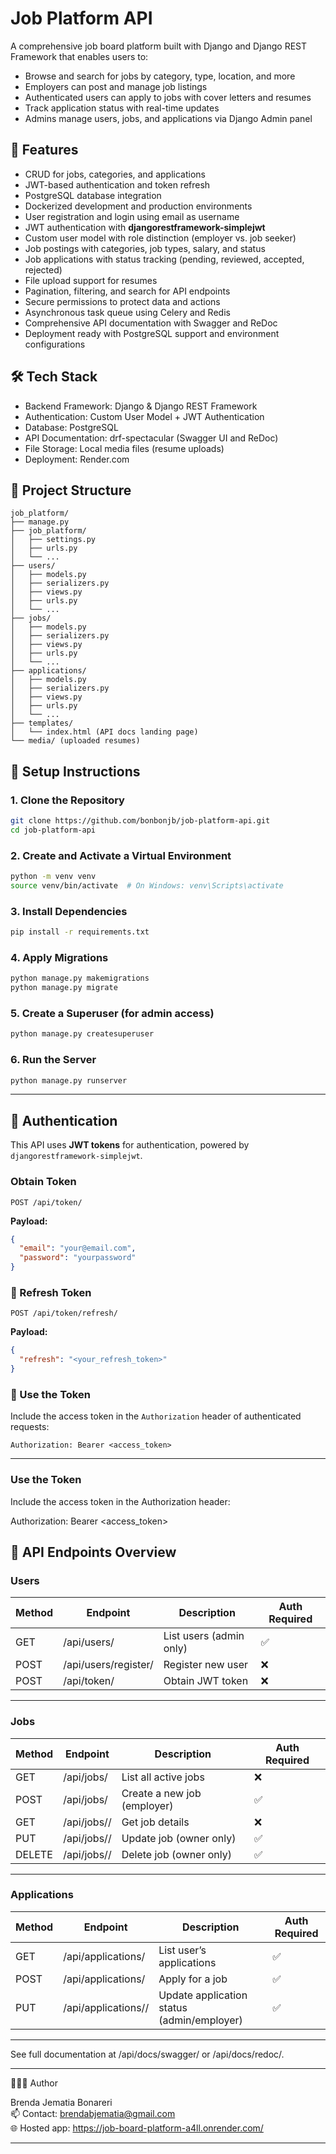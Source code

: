 # Job Platform API

A comprehensive job board platform built with Django and Django REST Framework that enables users to:

- Browse and search for jobs by category, type, location, and more
- Employers can post and manage job listings
- Authenticated users can apply to jobs with cover letters and resumes
- Track application status with real-time updates
- Admins manage users, jobs, and applications via Django Admin panel

## 🚀 Features
 
- CRUD for jobs, categories, and applications
- JWT-based authentication and token refresh      
- PostgreSQL database integration  
- Dockerized development and production environments
- User registration and login using email as username  
- JWT authentication with **djangorestframework-simplejwt**  
- Custom user model with role distinction (employer vs. job seeker)  
- Job postings with categories, job types, salary, and status  
- Job applications with status tracking (pending, reviewed, accepted, rejected)  
- File upload support for resumes  
- Pagination, filtering, and search for API endpoints  
- Secure permissions to protect data and actions
- Asynchronous task queue using Celery and Redis
- Comprehensive API documentation with Swagger and ReDoc  
- Deployment ready with PostgreSQL support and environment configurations  

## 🛠️ Tech Stack

- Backend Framework: Django & Django REST Framework  
- Authentication: Custom User Model + JWT Authentication  
- Database: PostgreSQL  
- API Documentation: drf-spectacular (Swagger UI and ReDoc)  
- File Storage: Local media files (resume uploads)  
- Deployment: Render.com  

## 📁 Project Structure
```
job_platform/
├── manage.py
├── job_platform/
│   ├── settings.py
│   ├── urls.py
│   └── ...
├── users/
│   ├── models.py
│   ├── serializers.py
│   ├── views.py
│   ├── urls.py
│   └── ...
├── jobs/
│   ├── models.py
│   ├── serializers.py
│   ├── views.py
│   ├── urls.py
│   └── ...
├── applications/
│   ├── models.py
│   ├── serializers.py
│   ├── views.py
│   ├── urls.py
│   └── ...
├── templates/
│   └── index.html (API docs landing page)
└── media/ (uploaded resumes)
```
## 🔧 Setup Instructions

### 1. Clone the Repository

```bash
git clone https://github.com/bonbonjb/job-platform-api.git
cd job-platform-api
```

### 2. Create and Activate a Virtual Environment

```bash
python -m venv venv
source venv/bin/activate  # On Windows: venv\Scripts\activate
```

### 3. Install Dependencies

```bash
pip install -r requirements.txt
```

### 4. Apply Migrations

```bash
python manage.py makemigrations
python manage.py migrate
```

### 5. Create a Superuser (for admin access)

```bash
python manage.py createsuperuser
```

### 6. Run the Server

```bash
python manage.py runserver
```

---

## 🔑 Authentication

This API uses **JWT tokens** for authentication, powered by `djangorestframework-simplejwt`.

### Obtain Token

```http
POST /api/token/
```

**Payload:**

```json
{
  "email": "your@email.com",
  "password": "yourpassword"
}
```

### 🦁 Refresh Token

```http
POST /api/token/refresh/
```

**Payload:**

```json
{
  "refresh": "<your_refresh_token>"
}
```

### 📌 Use the Token

Include the access token in the `Authorization` header of authenticated requests:

```http
Authorization: Bearer <access_token>
```

---

### Use the Token

Include the access token in the Authorization header:

Authorization: Bearer <access_token>

## 📌 API Endpoints Overview

### Users

| Method | Endpoint             | Description             | Auth Required |
|--------|----------------------|-------------------------|---------------|
| GET    | /api/users/          | List users (admin only) | ✅            |
| POST   | /api/users/register/ | Register new user       | ❌            |
| POST   | /api/token/          | Obtain JWT token        | ❌            |

---

### Jobs

| Method | Endpoint          | Description                 | Auth Required |
|--------|-------------------|-----------------------------|---------------|
| GET    | /api/jobs/        | List all active jobs        | ❌            |
| POST   | /api/jobs/        | Create a new job (employer) | ✅            |
| GET    | /api/jobs/<id>/   | Get job details             | ❌            |
| PUT    | /api/jobs/<id>/   | Update job (owner only)     | ✅            |
| DELETE | /api/jobs/<id>/   | Delete job (owner only)     | ✅            |

---

### Applications

| Method | Endpoint                | Description                              | Auth Required |
|--------|-------------------------|------------------------------------------|---------------|
| GET    | /api/applications/      | List user’s applications                 | ✅            |
| POST   | /api/applications/      | Apply for a job                          | ✅            |
| PUT    | /api/applications/<id>/ | Update application status (admin/employer) | ✅            |

---

See full documentation at /api/docs/swagger/ or /api/docs/redoc/.

---

🙋🏽‍♂ Author

Brenda Jematia Bonareri  
📫 Contact: brendabjematia@gmail.com  
🌐 Hosted app: https://job-board-platform-a4ll.onrender.com/

---
